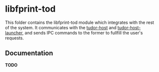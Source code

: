 # libfprint-tod
This folder contains the libfprint-tod module which integrates with the rest of the system. It communicates with the [tudor-host](../tudor-host/README.md) and
[tudor-host-launcher](../tudor-host-launcher/README.md), and sends IPC commands to the former to fullfill the user's requests.

## Documentation
**TODO**